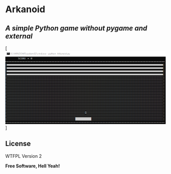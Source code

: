 # Arkanoid
## _A simple Python game without pygame and external_

[![N|Solid](https://raw.githubusercontent.com/di2mot/Arkanoid/master/Arkanoid.png)]



## License

WTFPL Version 2

**Free Software, Hell Yeah!**
